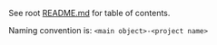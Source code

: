 See root [README.md](../README.md) for table of contents.

Naming convention is: `<main object>-<project name>`
